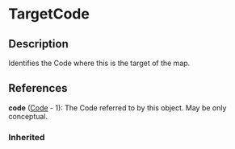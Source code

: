 
# TargetCode







## Description

Identifies the Code where this is the target of the map.




## References

**code** ([Code](../Codelist/Code.md) - 1): The Code referred to by this object. May be only conceptual.

### Inherited




